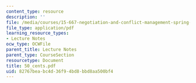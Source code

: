 ```yaml
---
content_type: resource
description: ''
file: /media/courses/15-667-negotiation-and-conflict-management-spring-2001/82767beabc4d36f94bd8bbd8aa500bf4_50_cents.pdf
file_type: application/pdf
learning_resource_types:
- Lecture Notes
ocw_type: OCWFile
parent_title: Lecture Notes
parent_type: CourseSection
resourcetype: Document
title: 50_cents.pdf
uid: 82767bea-bc4d-36f9-4bd8-bbd8aa500bf4
---
```

